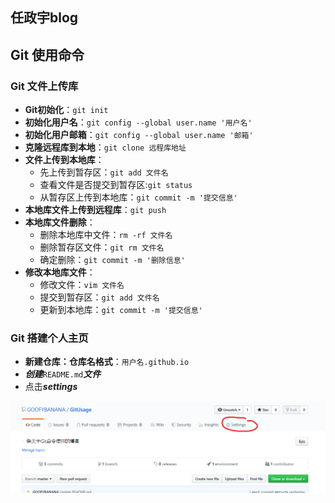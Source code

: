 ## 任政宇blog
## Git 使用命令

### Git 文件上传库

- **Git初始化**：`git init`
- **初始化用户名**：`git config --global user.name '用户名'`
- **初始化用户邮箱**：`git config --global user.name '邮箱'`
- **克隆远程库到本地**：`git clone 远程库地址`
- **文件上传到本地库**：
  - 先上传到暂存区：`git add 文件名`
  - 查看文件是否提交到暂存区:`git status`
  - 从暂存区上传到本地库：`git commit -m '提交信息'`
- **本地库文件上传到远程库**：`git push`
- **本地库文件删除**：
  - 删除本地库中文件：`rm -rf 文件名`
  - 删除暂存区文件：`git rm 文件名`
  - 确定删除：`git commit -m '删除信息'`
- **修改本地库文件**：
  - 修改文件：`vim 文件名`
  - 提交到暂存区：`git add 文件名`
  - 更新到本地库：`git commit -m '提交信息'`

### Git 搭建个人主页 

- **新建仓库：仓库名格式**：`用户名.github.io`
- ***创建***`README.md`***文件***
- 点击***settings***

![步骤图片](\pic\1.png)


